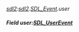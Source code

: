 _[sdl2](../../modules/sdl2/sdl2-module.md):[sdl2](../../modules/sdl2/sdl2-module.md).[SDL\_Event](../../modules/sdl2/sdl2-sdl_event.md).user_
##### Field user:[SDL_UserEvent](../../modules/sdl2/sdl2-sdl_userevent.md)
